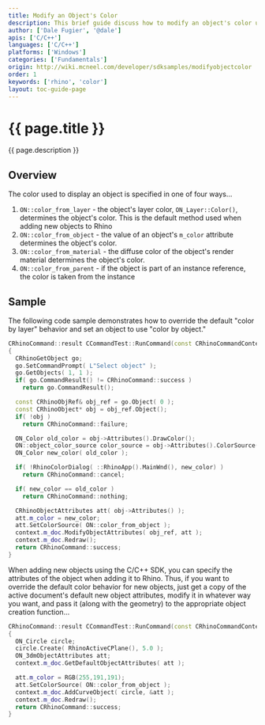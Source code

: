 ```yaml
---
title: Modify an Object's Color
description: This brief guide discuss how to modify an object's color using C/C++.
author: ['Dale Fugier', '@dale']
apis: ['C/C++']
languages: ['C/C++']
platforms: ['Windows']
categories: ['Fundamentals']
origin: http://wiki.mcneel.com/developer/sdksamples/modifyobjectcolor
order: 1
keywords: ['rhino', 'color']
layout: toc-guide-page
---
```


# {{ page.title }}

{{ page.description }}

## Overview

The color used to display an object is specified in one of four ways...

1. `ON::color_from_layer` - the object's layer color, `ON_Layer::Color()`, determines the object's color.  This is the default method used when adding new objects to Rhino
1. `ON::color_from_object` - the value of an object's `m_color` attribute determines the object's color.
1. `ON::color_from_material` - the diffuse color of the object's render material determines the object's color.
1. `ON::color_from_parent` - if the object is part of an instance reference, the color is taken from the instance

## Sample

The following code sample demonstrates how to override the default "color by layer" behavior and set an object to use "color by object."

```cpp
CRhinoCommand::result CCommandTest::RunCommand(const CRhinoCommandContext& context)
{
  CRhinoGetObject go;
  go.SetCommandPrompt( L"Select object" );
  go.GetObjects( 1, 1 );
  if( go.CommandResult() != CRhinoCommand::success )
    return go.CommandResult();

  const CRhinoObjRef& obj_ref = go.Object( 0 );
  const CRhinoObject* obj = obj_ref.Object();
  if( !obj )
    return CRhinoCommand::failure;

  ON_Color old_color = obj->Attributes().DrawColor();
  ON::object_color_source color_source = obj->Attributes().ColorSource();
  ON_Color new_color( old_color );

  if( !RhinoColorDialog( ::RhinoApp().MainWnd(), new_color) )
    return CRhinoCommand::cancel;

  if( new_color == old_color )
    return CRhinoCommand::nothing;

  CRhinoObjectAttributes att( obj->Attributes() );
  att.m_color = new_color;
  att.SetColorSource( ON::color_from_object );
  context.m_doc.ModifyObjectAttributes( obj_ref, att );
  context.m_doc.Redraw();
  return CRhinoCommand::success;
}
```

When adding new objects using the C/C++ SDK, you can specify the attributes of the object when adding it to Rhino.  Thus, if you want to override the default color behavior for new objects, just get a copy of the active document's default new object attributes, modify it in whatever way you want, and pass it (along with the geometry) to the appropriate object creation function...

```cpp
CRhinoCommand::result CCommandTest::RunCommand(const CRhinoCommandContext& context)
{
  ON_Circle circle;
  circle.Create( RhinoActiveCPlane(), 5.0 );
  ON_3dmObjectAttributes att;
  context.m_doc.GetDefaultObjectAttributes( att );

  att.m_color = RGB(255,191,191);
  att.SetColorSource( ON::color_from_object );
  context.m_doc.AddCurveObject( circle, &att );
  context.m_doc.Redraw();
  return CRhinoCommand::success;
}
```
